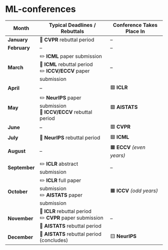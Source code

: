 # ML-conferences


| **Month**     | **Typical Deadlines / Rebuttals**                                                             | **Conference Takes Place In** |
| ------------- | --------------------------------------------------------------------------------------------- | ----------------------------- |
| **January**   | 🔁 **CVPR** rebuttal period                                                                   | –                             |
| **February**  | –                                                                                             | –                             |
| **March**     | ✏️ **ICML** paper submission<br>🔁 **ICML** rebuttal period<br>✏️ **ICCV/ECCV** paper submission   | –                             |
| **April**     | –                                                                                             | 🟩 **ICLR**                   |
| **May**       | ✏️ **NeurIPS** paper submission<br>🔁 **ICCV/ECCV** rebuttal period<br> | 🟪 **AISTATS**                |
| **June**      | –                                                                                             | 🟥 **CVPR**                   |
| **July**      | 🔁 **NeurIPS** rebuttal period                                                                | 🟦 **ICML**                   |
| **August**    | –                                                                                             | 🟫 **ECCV** *(even years)*    |
| **September** | ✏️ **ICLR** abstract submission                                                               | –                             |
| **October**   | ✏️ **ICLR** full paper submission<br>✏️ **AISTATS** paper submission                          | 🟧 **ICCV** *(odd years)*     |
| **November**  | 🔁 **ICLR** rebuttal period<br>✏️ **CVPR** paper submission<br>🔁 **AISTATS** rebuttal period | –                             |
| **December**  | 🔁 **AISTATS** rebuttal period (concludes)                                                    | 🟨 **NeurIPS**                |

